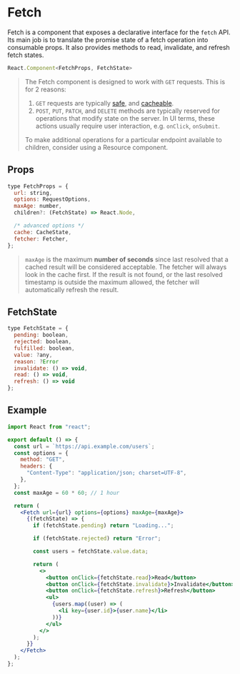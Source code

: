 # Fetch

Fetch is a component that exposes a declarative interface for the `fetch` API.
Its main job is to translate the promise state of a fetch operation into
consumable props. It also provides methods to read, invalidate, and refresh
fetch states.

```jsx
React.Component<FetchProps, FetchState>
```

> The Fetch component is designed to work with `GET` requests. This is for 2 reasons:
>
> 1. `GET` requests are typically
>    [safe](https://developer.mozilla.org/en-US/docs/Glossary/safe), and
>    [cacheable](https://developer.mozilla.org/en-US/docs/Glossary/cacheable).
> 2. `POST`, `PUT`, `PATCH`, and `DELETE` methods are typically reserved for
>    operations that modify state on the server. In UI terms, these actions
>    usually require user interaction, e.g. `onClick`, `onSubmit`.
>
> To make additional operations for a particular endpoint available to
> children, consider using a Resource component.

## Props

```jsx
type FetchProps = {
  url: string,
  options: RequestOptions,
  maxAge: number,
  children?: (FetchState) => React.Node,

  /* advanced options */
  cache: CacheState,
  fetcher: Fetcher,
};
```

> `maxAge` is the maximum **number of seconds** since last resolved that a cached
> result will be considered acceptable. The fetcher will always look in the cache
> first. If the result is not found, or the last resolved timestamp is outside the
> maximum allowed, the fetcher will automatically refresh the result.

## FetchState

```jsx
type FetchState = {
  pending: boolean,
  rejected: boolean,
  fulfilled: boolean,
  value: ?any,
  reason: ?Error
  invalidate: () => void,
  read: () => void,
  refresh: () => void
};
```

## Example

```jsx
import React from "react";

export default () => {
  const url = `https://api.example.com/users`;
  const options = {
    method: "GET",
    headers: {
      "Content-Type": "application/json; charset=UTF-8",
    },
  };
  const maxAge = 60 * 60; // 1 hour

  return (
    <Fetch url={url} options={options} maxAge={maxAge}>
      {(fetchState) => {
        if (fetchState.pending) return "Loading...";

        if (fetchState.rejected) return "Error";

        const users = fetchState.value.data;

        return (
          <>
            <button onClick={fetchState.read}>Read</button>
            <button onClick={fetchState.invalidate}>Invalidate</button>
            <button onClick={fetchState.refresh}>Refresh</button>
            <ul>
              {users.map((user) => (
                <li key={user.id}>{user.name}</li>
              ))}
            </ul>
          </>
        );
      }}
    </Fetch>
  );
};
```
